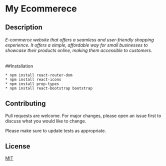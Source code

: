# My Ecommerece
## Description
###### E-commerce website that offers a seamless and user-friendly shopping experience. It offers a simple, affordable way for small businesses to showcase their products online, making them accessible to customers.


##Installation
```
* npm install react-router-dom
* npm install react-icons
* npm install prop-types
* npm install react-bootstrap bootstrap
```

## Contributing

Pull requests are welcome. For major changes, please open an issue first
to discuss what you would like to change.

Please make sure to update tests as appropriate.

## License

[MIT](https://choosealicense.com/licenses/mit/)
